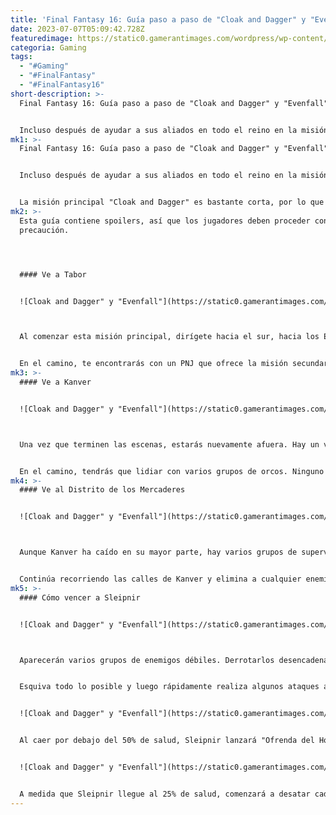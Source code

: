 ```yaml
---
title: 'Final Fantasy 16: Guía paso a paso de "Cloak and Dagger" y "Evenfall"'
date: 2023-07-07T05:09:42.728Z
featuredimage: https://static0.gamerantimages.com/wordpress/wp-content/uploads/2023/07/final-fantasy-16-cloak-and-dagger-evenfall1.jpg?q=50&fit=contain&w=1140&h=&dpr=1.5
categoria: Gaming
tags:
  - "#Gaming"
  - "#FinalFantasy"
  - "#FinalFantasy16"
short-description: >-
  Final Fantasy 16: Guía paso a paso de "Cloak and Dagger" y "Evenfall"


  Incluso después de ayudar a sus aliados en todo el reino en la misión principal anterior de Final Fantasy 16, Clive y sus aliados no se quedan cortos de problemas. Las Ciudades Libres de Kanver están bajo ataque, y varios de los aliados de Clive están atrapados en un almacén. Ayudado por su hermano, Joshua, Clive se dispone a encontrar a Mid, Byron y Gav antes de que sea demasiado tarde para salvarlos.
mk1: >-
  Final Fantasy 16: Guía paso a paso de "Cloak and Dagger" y "Evenfall"


  Incluso después de ayudar a sus aliados en todo el reino en la misión principal anterior de Final Fantasy 16, Clive y sus aliados no se quedan cortos de problemas. Las Ciudades Libres de Kanver están bajo ataque, y varios de los aliados de Clive están atrapados en un almacén. Ayudado por su hermano, Joshua, Clive se dispone a encontrar a Mid, Byron y Gav antes de que sea demasiado tarde para salvarlos.


  La misión principal "Cloak and Dagger" es bastante corta, por lo que se ha combinado en una sola guía con la siguiente misión principal "Evenfall", que presenta mucho combate. Esto es lo que los jugadores pueden esperar cuando comiencen el siguiente conjunto de misiones principales de Final Fantasy 16.
mk2: >-
  Esta guía contiene spoilers, así que los jugadores deben proceder con
  precaución.




  #### Ve a Tabor


  ![Cloak and Dagger" y "Evenfall"](https://static0.gamerantimages.com/wordpress/wp-content/uploads/2023/07/final-fantasy-16-cloak-and-dagger-evenfall2.jpg?q=50&fit=crop&w=1500&dpr=1.5 "Cloak and Dagger\" y \"Evenfall\"")



  Al comenzar esta misión principal, dirígete hacia el sur, hacia los Ecos de Krozjit. En este punto, el punto de ruta rojo saltará hacia un destino que está más al sur en esta área. Mientras atraviesas las ruinas, serás atacado por construcciones Caídas. Derrotalas y sigue adelante.


  En el camino, te encontrarás con un PNJ que ofrece la misión secundaria "Mala Sangre". Esta misión secundaria no desbloquea recompensas únicas, por lo que no te perderás mucho si la ignoras y te centras en la historia. Al llegar a Tabor, ve hacia la derecha, hacia una pequeña casa para encontrar a Jote. La casa está justo al lado de un obelisco que abre los viajes rápidos para esta área. Abrir la puerta desencadena varias escenas.
mk3: >-
  #### Ve a Kanver


  ![Cloak and Dagger" y "Evenfall"](https://static0.gamerantimages.com/wordpress/wp-content/uploads/2023/07/final-fantasy-16-cloak-and-dagger-evenfall3.jpg?q=50&fit=crop&w=1500&dpr=1.5 "Cloak and Dagger\" y \"Evenfall\"")



  Una vez que terminen las escenas, estarás nuevamente afuera. Hay un vendedor al que los jugadores pueden comprar suministros y también hay varias misiones secundarias en esta área. Cuando estés listo para avanzar en la historia, ve hacia el sureste, hacia el Camino Dorado. Salir de Tabor activará una breve escena. Una vez que la escena haya terminado, continúa hacia las Ciudades Libres de Kanver.


  En el camino, tendrás que lidiar con varios grupos de orcos. Ninguno de estos enemigos es particularmente notable o desafiante, por lo que tendrás poca dificultad en derrotarlos. Justo fuera de Kanver hay otro obelisco, y una vez que te acerques a él, se activará una escena. Después de esto, el mapa del mundo se abrirá y tendrás acceso a las Ciudades Libres de Kanver. Después de un par de escenas, comenzará la siguiente misión principal, "Evenfall".
mk4: >-
  #### Ve al Distrito de los Mercaderes


  ![Cloak and Dagger" y "Evenfall"](https://static0.gamerantimages.com/wordpress/wp-content/uploads/2023/07/final-fantasy-16-cloak-and-dagger-evenfall4.jpg?q=50&fit=crop&w=1500&dpr=1.5 "Cloak and Dagger\" y \"Evenfall\"")



  Aunque Kanver ha caído en su mayor parte, hay varios grupos de supervivientes que necesitan ser rescatados. Sigue el camino hacia la derecha y lucha contra un par de grupos de enemigos. Sube las escaleras y dirígete hacia otro grupo de enemigos. Recoge las tres pieles ensangrentadas que están cerca de la puerta y luego atraviesa la puerta para avanzar en la historia.


  Continúa recorriendo las calles de Kanver y elimina a cualquier enemigo que se interponga en el camino. Al entrar en un patio, los jugadores de Final Fantasy 16 serán atacados por un Señor de Guerra Orco. Este enemigo golpea duro, pero se puede vencer fácilmente esquivando sus ataques y debilitándolo. Después de la batalla, dirígete hacia la puerta y ábrela. Hay una Poción Alta a la izquierda y un cofre a la derecha, así que asegúrate de agarrarlos. Cuando los jugadores entren a un gran patio, deben curarse y prepararse para la batalla.
mk5: >-
  #### Cómo vencer a Sleipnir


  ![Cloak and Dagger" y "Evenfall"](https://static0.gamerantimages.com/wordpress/wp-content/uploads/2023/07/final-fantasy-16-cloak-and-dagger-evenfall5.jpg?q=50&fit=crop&w=1500&dpr=1.5 "Cloak and Dagger\" y \"Evenfall\"")



  Aparecerán varios grupos de enemigos débiles. Derrotarlos desencadenará una escena seguida de una pelea contra Harbard, también conocido como Sleipnir en esta batalla. Harbard es un jefe muy rápido que se teletransportará por todo el escenario, especialmente cuando los jugadores estén cerca de él en combate cuerpo a cuerpo. Como resultado, puede ser difícil asestar más de unos pocos golpes a Sleipnir antes de que se haya teletransportado y vuelva al ataque.


  Esquiva todo lo posible y luego rápidamente realiza algunos ataques antes de que se teletransporte nuevamente. Cuando la salud de Sleipnir llegue al 75%, dejará de contenerse y se producirá una secuencia de evasión cinematográfica. Sleipnir utilizará ataques en los que dispara una línea de energía hacia los jugadores. Esquiva estos ataques, ya que infligen mucho daño.


  ![Cloak and Dagger" y "Evenfall"](https://static0.gamerantimages.com/wordpress/wp-content/uploads/2023/07/final-fantasy-16-cloak-and-dagger-evenfall6.jpg?q=50&fit=crop&w=1500&dpr=1.5 "Cloak and Dagger\" y \"Evenfall\"")


  Al caer por debajo del 50% de salud, Sleipnir lanzará "Ofrenda del Hombre Muerto". Muévete fuera de los círculos rojos que aparecen en el suelo para evitar recibir daño. Los jugadores también deben intentar esquivar todos los círculos y líneas móviles que salen de este ataque. Cuando termine el ataque, Sleipnir se detiene por un momento para recuperar el aliento. Esta es la oportunidad perfecta para que los jugadores lo golpeen con la mayor cantidad de ataques posible.


  ![Cloak and Dagger" y "Evenfall"](https://static0.gamerantimages.com/wordpress/wp-content/uploads/2023/07/final-fantasy-16-cloak-and-dagger-evenfall7.jpg?q=50&fit=crop&w=1500&dpr=1.5 "Cloak and Dagger\" y \"Evenfall\"")


  A medida que Sleipnir llegue al 25% de salud, comenzará a desatar cada vez más ataques como "Oscuridad Creciente", donde lanza una ráfaga de proyectiles oscuros que se agrupan y luego explotan. Sigue esquivando y atacando a Sleipnir, y eventualmente será derrotado. Después de que Sleipnir sea derrotado, se reproducirán varias escenas y la misión principal actual llegará a su fin.
---
```

